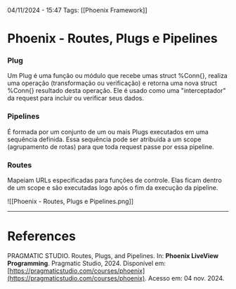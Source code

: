 04/11/2024 - 15:47
Tags: [[Phoenix Framework]]

# Phoenix - Routes, Plugs e Pipelines

### Plug

Um Plug é uma função ou módulo que recebe umas struct %Conn{}, realiza uma operação (transformação ou verificação) e retorna uma nova struct %Conn{} resultado desta operação. Ele é usado como uma "interceptador" da request para incluir ou verificar seus dados.

### Pipelines

É formada por um conjunto de um ou mais Plugs executados em uma sequência definida. Essa sequência pode ser atribuída a um scope (agrupamento de rotas) para que toda request passe por essa pipeline.

### Routes

Mapeiam URLs especificadas para funções de controle. Elas ficam dentro de um scope e são executadas logo após o fim da execução da pipeline.


![[Phoenix - Routes, Plugs e Pipelines.png]]


---

# References

PRAGMATIC STUDIO. Routes, Plugs, and Pipelines. In: **Phoenix LiveView Programming**. Pragmatic Studio, 2024. Disponível em: [https://pragmaticstudio.com/courses/phoenix](https://pragmaticstudio.com/courses/phoenix). Acesso em: 04 nov. 2024.